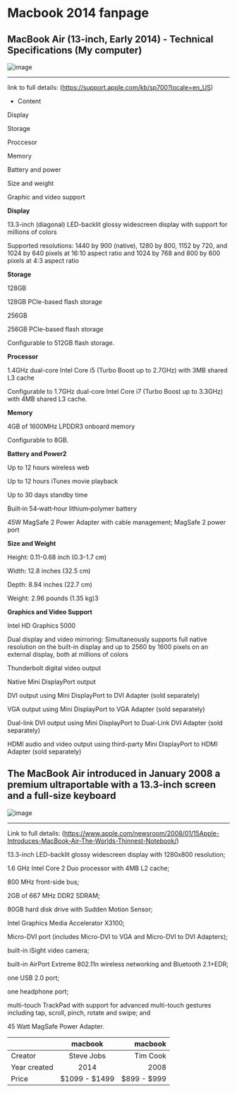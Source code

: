 # Macbook 2014 fanpage

## MacBook Air (13-inch, Early 2014) - Technical Specifications (My computer)


![image](https://github.com/PeterKildani/computer-comparison/assets/156055205/c86febbc-edc8-4b2f-91b9-1e5d719c0c71)

***




link to full details: (https://support.apple.com/kb/sp700?locale=en_US) 


* Content 

Display

Storage

Proccesor

Memory

Battery and power

Size and weight

Graphic and video support





**Display**

13.3-inch (diagonal) LED-backlit glossy widescreen display with support for millions of colors

Supported resolutions: 1440 by 900 (native), 1280 by 800, 1152 by 720, and 1024 by 640 pixels at 16:10 aspect ratio and 1024 by 768 and 800 by 600 pixels at 4:3 aspect ratio


**Storage**

128GB

128GB PCIe-based flash storage

256GB

256GB PCIe-based flash storage

Configurable to 512GB flash storage.


**Processor**

1.4GHz dual-core Intel Core i5 (Turbo Boost up to 2.7GHz) with 3MB shared L3 cache

Configurable to 1.7GHz dual-core Intel Core i7 (Turbo Boost up to 3.3GHz) with 4MB shared L3 cache.


**Memory**

4GB of 1600MHz LPDDR3 onboard memory

Configurable to 8GB.



**Battery and Power2**

Up to 12 hours wireless web

Up to 12 hours iTunes movie playback

Up to 30 days standby time

Built‑in 54‑watt‑hour lithium‑polymer battery

45W MagSafe 2 Power Adapter with cable management; MagSafe 2 power port


**Size and Weight**

Height: 0.11-0.68 inch (0.3-1.7 cm)

Width: 12.8 inches (32.5 cm)

Depth: 8.94 inches (22.7 cm)

Weight: 2.96 pounds (1.35 kg)3

**Graphics and Video Support**

Intel HD Graphics 5000

Dual display and video mirroring: Simultaneously supports full native resolution on the built-in display and up to 2560 by 1600 pixels on an external display, both at millions of 
colors

Thunderbolt digital video output

Native Mini DisplayPort output

DVI output using Mini DisplayPort to DVI Adapter (sold separately)

VGA output using Mini DisplayPort to VGA Adapter (sold separately)

Dual-link DVI output using Mini DisplayPort to Dual-Link DVI Adapter (sold separately)

HDMI audio and video output using third-party Mini DisplayPort to HDMI Adapter (sold separately)


## The MacBook Air introduced in January 2008 a premium ultraportable with a 13.3-inch screen and a full-size keyboard


![image](https://github.com/PeterKildani/computer-comparison/assets/156055205/39672015-bb21-4819-8d64-27fe085c5761)


***

Link to full details: (https://www.apple.com/newsroom/2008/01/15Apple-Introduces-MacBook-Air-The-Worlds-Thinnest-Notebook/)

13.3-inch LED-backlit glossy widescreen display with 1280x800 resolution;


1.6 GHz Intel Core 2 Duo processor with 4MB L2 cache;

800 MHz front-side bus;

2GB of 667 MHz DDR2 SDRAM;

80GB hard disk drive with Sudden Motion Sensor;

Intel Graphics Media Accelerator X3100;

Micro-DVI port (includes Micro-DVI to VGA and Micro-DVI to DVI Adapters);

built-in iSight video camera;

built-in AirPort Extreme 802.11n wireless networking and Bluetooth 2.1+EDR;

one USB 2.0 port;

one headphone port;

multi-touch TrackPad with support for advanced multi-touch gestures including tap, scroll, pinch, rotate and swipe; and

45 Watt MagSafe Power Adapter.


|               |  macbook      | macbook    |
| ------------- |:-------------:| -----:     |
| Creator       | Steve Jobs    | Tim Cook   |
| Year created  | 2014          |   2008     |
| Price         | $1099 - $1499 | $899 - $999|




